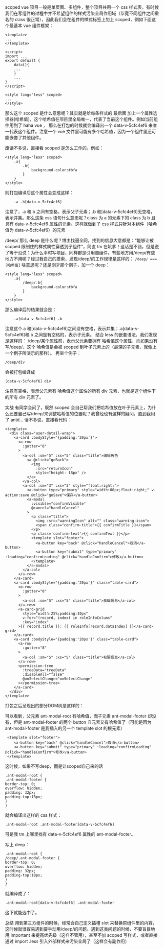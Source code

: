 scoped
vue 项目一般是单页面、多组件，整个项目共用一个 css 样式表，有时候我们在写组件的过程中并不希望组件的样式污染全局作用域（毕竟不同组件之间重名的 class 很正常），因此我们会在组件的样式标签上加上 scoped，例如下面这个最基本 vue 组件框架：
```
<template>
...
</template>

<script>
import ...
export defualt {
	data(){
	...
	}
	...
}
</script>

<style lang="less" scoped>
...
</style>
```

那么这个 scoped 是什么意思呢？其实就是给每条样式的 最后面 加上一个属性选择器[哈希值]，这个哈希值在项目里全局唯一，代表了当前这个组件。例如当前组件用到了 haha.vue ， 那么在打包的时候就会编译出一个 data-v-5cfc4ef6 来唯一代表这个组件。注意一个 vue 文件里可能有多个哈希值，因为一个组件里还可能嵌套了其他组件。

废话不多说，直接看 scoped 是怎么工作的。例如：
```
<style lang="less" scoped>
	.a{
		.b{
			background-color:#bfa
		}
	}
</style>
```
则打包编译后这个属性会变成这样：
```
    .a .b[data-v-5cfc4ef6]
```
注意了，.a 和.b 之间有空格，表示父子元素；.b 和[data-v-5cfc4ef6]无空格，表示并集。那么这条 css 语句什么意思呢？class 为 a 的元素下的 class 为 b 且具有 data-v-5cfc4ef6 属性的元素。这样就做到了 css 样式只针对本组件（哈希值为 data-v-5cfc4ef6）的元素

/deep/
那么 deep 是什么呢？博主找遍全网，找到的信息大意都是：“能够让被 scoped 限制住的样式属性穿透到子组件”，简直 tm 在坑爹！这话是不错，但是说了等于没说：为什么平时写项目，同样都是引用自组件，有些地方用/deep/有些地方不用呢？经过我自己的摸索，发现/deep/的工作规律是这样的：
`/deep/ === [哈希值]`
啥意思呢？还是刚才那个例子，加一个 deep：
```
<style lang="less" scoped>
	.a{
		/deep/.b{
			background-color:#bfa
		}
	}
</style>

```
那么编译后的结果就会是：
```
    .a[data-v-5cfc4ef6] .b
```
注意这个.a 和[data-v-5cfc4ef6]之间没有空格，表示并集；.a[data-v-5cfc4ef6]和.b 之间是有空格的，表示子元素。
结合 less 的嵌套语法，我们发现是这样的：
/deep/某个属性前，表示父元素要拥有 哈希值这个属性，而如果没有写/deep/，这个 哈希值是会被 scoped 到叶子元素上的（最深的子元素，就像上一个例子所演示的那样）。
再举个例子：
```
/deep/div
```
会被打包编译成
```
[data-v-5cfc4ef6] div
```
注意有空格，表示父元素有 哈希值这个属性的所有 div 元素，也就是这个组件下的所有 div 元素了。

实战
有同学会问了，既然 scoped 会自己帮我们把哈希值放在叶子元素上，为什么还要自己写/deep/来调整哈希值的位置呢？我曾经也有这样的疑问，直到我用了 antd…
话不多说，直接看代码：
```
<template>
  <div class="user-detail-wrap">
    <a-card :bodyStyle="{padding:'20px'}">
      <a-row
        :gutter="8"
      >
        <a-col :sm="5" :xs="5" class="title">编辑角色
          <a @click="goBack">
            <img
              :src="returnIcon"
              style="height: 18px" />
          </a>
        </a-col>
        <a-col :sm="3" :xs="3" style="float:right;">
          <a-button type="primary" style="width:80px;float:right;" v-action:save @click="goSave">保存</a-button>
          <a-modal
            :visible="confirmVisible"
            @cancel="handleCancel"
          >
            <p class="title">
              <img :src="warningIcon" alt="" class="warning-icon">
              <span class="confirm-title">{{ confirmTitle }}</span>
            </p>
            <p class='confirm-text'>{{ confirmText }}</p>
            <template slot="footer">
              <a-button key="back" @click="handleCancel">取消</a-button>
              <a-button key="submit" type="primary" :loading="confirmLoading" @click="handleConfirm">修改</a-button>
            </template>
          </a-modal>
        </a-col>
      </a-row>
    </a-card>
    <a-card :bodyStyle="{padding:'20px'}" class="table-card">
      <a-row
        :gutter="8"
      >
        <a-col :sm="5" :xs="5" class="title">基础信息</a-col>
      </a-row>
      <a-card-grid
        style="width:25%;padding:10px"
        v-for="(record, index) in roleInfoColums"
        :key="index"
      >{{ record.title }}: {{ roleInfo[record.dataIndex] }}</a-card-grid>
    </a-card>
    <a-card :bodyStyle="{padding:'20px'}" class="table-card">
      <a-row
        :gutter="8"
      >
        <a-col :sm="5" :xs="5" class="title">权限信息</a-col>
      </a-row>
      <permission-tree
        :treeData="treeData"
        :disableAll="false"
        @onSelectChange="onSelectChange"
      ></permission-tree>
    </a-card>
  </div>
</template>
```
打包之后呈现出的部分DOM树是这样的：

可以看到，父元素 ant-modal-root 有哈希值，而子元素 ant-modal-footer 却没有，但是 ant-modal-footer 的两个 button 自元素又有哈希值了（可能是因为 ant-modal-footer 是我插入的另一个 template slot 的根元素）
```
 <template slot="footer">
 	<a-button key="back" @click="handleCancel">取消</a-button>
 	<a-button key="submit" type="primary" :loading="confirmLoading" @click="handleConfirm">修改</a-button>
 </template>
```
这时候，如果不写deep，而是让scoped自己来的话
```
.ant-modal-root {
.ant-modal-footer {
border-top: 0;
overflow: hidden;
padding: 32px;
padding-top:18px;
}
}
```
就会编译出这样的 css 样式：
```
.ant-modal-root .ant-modal-footer[data-v-5cfc4ef6]
```
可是我 tm 上哪里找有 data-v-5cfc4ef6 属性的 ant-modal-footer…

写上 deep：
```
.ant-modal-root {
/deep/.ant-modal-footer {
border-top: 0;
overflow: hidden;
padding: 32px;
padding-top:18px;
}
}
```
就编译成了：
```
.ant-modal-root[data-v-5cfc4ef6] .ant-modal-footer
```
这下就能选中了。

总结
用到第三方组件的时候，经常会自己定义插槽 slot 来替换原组件里的内容，这时候就很容易遇到要手动用/deep/的问题。遇到这类问题的时候，不要盲目地用!important 来提高优先级（这样不管用），甚至不加 scoped 写样式，或者直接通过 import .less 引入外部样式来污染全局了（这样会有副作用）

